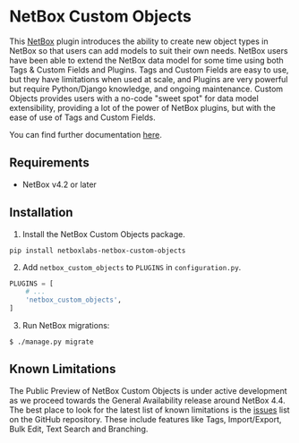# NetBox Custom Objects

This [NetBox](https://netboxlabs.com/products/netbox/) plugin introduces the ability to create new object types in NetBox so that users can add models to suit their own needs. NetBox users have been able to extend the NetBox data model for some time using both Tags & Custom Fields and Plugins. Tags and Custom Fields are easy to use, but they have limitations when used at scale, and Plugins are very powerful but require Python/Django knowledge, and ongoing maintenance. Custom Objects provides users with a no-code "sweet spot" for data model extensibility, providing a lot of the power of NetBox plugins, but with the ease of use of Tags and Custom Fields.

You can find further documentation [here](docs/index.md).

## Requirements

* NetBox v4.2 or later

## Installation

1. Install the NetBox Custom Objects package.

```
pip install netboxlabs-netbox-custom-objects
```

2. Add `netbox_custom_objects` to `PLUGINS` in `configuration.py`.

```python
PLUGINS = [
    # ...
    'netbox_custom_objects',
]
```

3. Run NetBox migrations:

```
$ ./manage.py migrate
```

## Known Limitations

The Public Preview of NetBox Custom Objects is under active development as we proceed towards the General Availability release around NetBox 4.4. The best place to look for the latest list of known limitations is the [issues](https://github.com/netboxlabs/netbox-custom-objects/issues) list on the GitHub repository. These include features like Tags, Import/Export, Bulk Edit, Text Search and Branching.